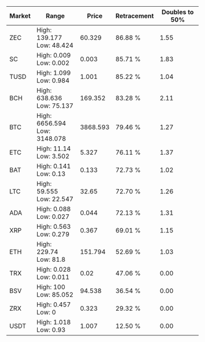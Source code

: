 | Market | Range | Price| Retracement | Doubles to 50% |
| --- | --- | --- | --- | --- |
| ZEC | High: 139.177<br />Low: 48.424 | 60.329 | 86.88 % | 1.55 |
| SC | High: 0.009<br />Low: 0.002 | 0.003 | 85.71 % | 1.83 |
| TUSD | High: 1.099<br />Low: 0.984 | 1.001 | 85.22 % | 1.04 |
| BCH | High: 638.636<br />Low: 75.137 | 169.352 | 83.28 % | 2.11 |
| BTC | High: 6656.594<br />Low: 3148.078 | 3868.593 | 79.46 % | 1.27 |
| ETC | High: 11.14<br />Low: 3.502 | 5.327 | 76.11 % | 1.37 |
| BAT | High: 0.141<br />Low: 0.13 | 0.133 | 72.73 % | 1.02 |
| LTC | High: 59.555<br />Low: 22.547 | 32.65 | 72.70 % | 1.26 |
| ADA | High: 0.088<br />Low: 0.027 | 0.044 | 72.13 % | 1.31 |
| XRP | High: 0.563<br />Low: 0.279 | 0.367 | 69.01 % | 1.15 |
| ETH | High: 229.74<br />Low: 81.8 | 151.794 | 52.69 % | 1.03 |
| TRX | High: 0.028<br />Low: 0.011 | 0.02 | 47.06 % | 0.00 |
| BSV | High: 100<br />Low: 85.052 | 94.538 | 36.54 % | 0.00 |
| ZRX | High: 0.457<br />Low: 0 | 0.323 | 29.32 % | 0.00 |
| USDT | High: 1.018<br />Low: 0.93 | 1.007 | 12.50 % | 0.00 |
